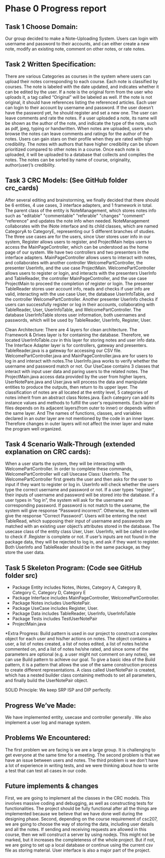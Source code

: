 # Phase 0 Progress report

## Task 1 Choose Domain: 

Our group decided to make a Note-Uploading System. Users can login with username and password to their accounts, and can either create a new note, modify an existing note, comment on other notes, or rate notes. 

## Task 2 Written Specification:
There are various Categories as courses in the system where users can upload their notes corresponding to each course.  Each note is classified by courses. The note is labeled with the date updated, and indicates whether it can be edited by the user. If a note is the original form from the user who uploads it, a tag called “Original” will be labeled as well. If the note is not original, it should have references listing the referenced articles. Each user can login to their account by username and password. If the user doesn’t have the password yet, he should register and set a new one. The user can leave comments and rate the notes. If a user uploaded a note, its name will be shown as the author of the note, and indicate the type of the note, such as pdf, jpeg, typing or handwritten. When notes are uploaded, users who browse the notes can leave comments and ratings for the author of the notes. Users can gain stars on their profile when they are rated with high credibility. The notes with authors that have higher credibility can be shown prioritized compared to other notes in a course. Once each note is uploaded, it will be uploaded to a database that collects and compiles the notes. The notes can be sorted by name of course, originality, author(user)’s credibility. 


## Task 3 CRC Models: (See GitHub folder crc_cards)

After several editing and brainstorming, we finally decided that there should be 6 entities, 4 use cases, 3 interface adapters, and 1 framework in total. 
The parent class of the entity is NoteManagement, which stores notes info such as "editable" "commentable" "referable" "changes" "comment" "reference" and updates the note info when needed.  NoteManagement collaborates with the INote interface and its child classes, which are named CategoryA to CategoryE, representing our 5 different branches of studies.
The three use cases are for the users, since User stores user info in our system, Register allows users to register, and ProjectMain helps users to access the MainPageController, which can be understood as the home page of our system.
We have two controllers and two presenters in the interface adapters. MainPageController allows users to interact with notes, and collaborates with another controller WelcomePartController, the presenter UserInfo, and the use case ProjectMain. WelcomePartController allows users to register or login, and interacts with the presenters UserInfo and TableReader, the controller MainPageController, and the use case ProjectMain to proceed the completion of register or login. The presenter TableReader stores user account info, reads and checks if user info are valid, interacting with the use case User, the database UserInfoTable, and the controller WelcomePartController. Another presenter UserInfo checks if users can successfully register or log in their accounts, collaborating with TableReader, User, UserInfoTable, and WelcomePartController.
The database UserInfoTable stores user information, both usernames and passwords, which will be used by TableReader, UserInfo, Register, User.

Clean Architecture:
There are 4 layers for clean architecture. The Framework & Drives layer is for containing the database. Therefore, we located UserInfoTable.csv in this layer for storing notes and user info data. The Interface Adapter layer is for controllers, gateway and presenters. TableReader.java is a gateway for accessing our CSV file. WelcomePartController.java and MainPageController.java are for users to log in and interact with notes.The UserInfo.java works to verify whether the username and password match or not. Our UseCase contains 3 classes that interact with input user data and paring users to the related notes. The ProjectMain.java access data provided by the user from higher layers,  UserNotePare.java and User.java will process the data and manipulate entities to produce the outputs, then return to its upper layer. The classification of notes are all located at the entity level,  5 categories of notes inherit from an abstract class Notes.java. Each category can add its instance values and methods to fulfill the user's requirements. Each layer of files depends on its adjacent layers(from outer to inner) or depends within the same layer. And The names of functions, classes, and variables declared in an outer layer are not mentioned by the code in an inner layer.
 Therefore changes in outer layers will not affect the inner layer and make the program well organized.
 
## Task 4 Scenario Walk-Through (extended explanation on CRC cards):
When a user starts the system, they will be interacting with WelcomePartController. In order to complete these commands, WelcomePartController will call Usecase Class: UserInfo. The WelcomePartController first greets the user and then asks for the user to input if they want to register or log in. UserInfo will check whether the users type the correct username and password or not. If a user types “register”, their inputs of username and password will be stored into the database. If a user types in “log in”, the system will ask for the username and corresponding password. If password is not match to the usename, the system will give response “Password incorrect”. Otherwise, the system will give the response “Correct Password”.
Users will be entering the next TableRead, which supposing their input of username and passwords are matched with an existing user object’s attributes stored in the database. The usecase class of the entity class User, User. UserInfo, will be called in order to check if .Register is complete or not. If user’s inputs are not found in the package data, they will be rejected to log in, and ask if they want to register. Both UserInfo and TableReader should be in the same package, as they store the user data.

## Task 5 Skeleton Program: (Code see GitHub folder src)

- Package Entity includes Notes, INotes, Category A, Category B, Category C, Category D, Category E
- Package Interface includes MainPageController, WelcomePartController.
- Package Notes includes UserNotePair.
- Package UseCase includes Register, User.
- Package Data includes TableReader, UserInfo, UserInfoTable
- Package Tests includes TestUserNotePair
- ProjectMain.java

 *Extra Progress:
Build pattern is used in our project to construct a complex object for each user and his/her actions on notes. The object contains a user, a list of notes created, a list of notes edited, a list of notes he/she commented on, and a list of notes he/she rated, and since some of the parameters are optional (e.g. a user might not comment on any notes), we can use Build pattern to achieve our goal. To give a basic idea of the Build pattern, it is a pattern that allows the use of the same construction process to create different representations. A class called UserNotePair is created, which has a nested builder class containing methods to set all parameters, and finally build the UserNotePair object.

SOLID Principle: We keep SRP ISP and DIP perfectly. 

## Progress We’ve Made:
We have implemented entity, usecase and controller generally . We also implement a user log  and manage system.		
## Problems We Encountered:
The first problem we are facing is we are a large group. It is challenging to get everyone at the same time for a meeting. The second problem is that we have an issue between users and notes. The third problem is we don't have a lot of experience in writing tests, and we were thinking about how to write a test that can test all cases in our code. 
## Future implements & changes
First, we are going to implement all the classes in the CRC models. This involves massive coding and debugging, as well as constructing tests for functionalities. The project should be fully functional after all the things are implemented because we believe that we have done well during the designing phase.
Second, depending on the course requirement of csc207, we are going to choose the way of storing the data, including user details and all the notes. If sending and receiving requests are allowed in this course, then we will construct a server by using nodejs. This might not be marked, but it increases the completeness of the whole project. But if not, we are going to set up a local database or continue using the current csv file as storing material.
User interface is also a major part of the project. 




